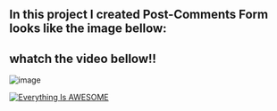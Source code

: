 
## In this project I created Post-Comments Form looks like the image bellow:


## whatch the video bellow!!
![image](https://user-images.githubusercontent.com/110572038/200197009-cd16716e-050d-4b86-bddd-bd91720d8ccd.png)




[![Everything Is AWESOME](https://image.shutterstock.com/image-vector/web-video-player-modern-design-600w-1499854778.jpg)](https://youtu.be/uekJTx83Wvk "Everything Is AWESOME")

